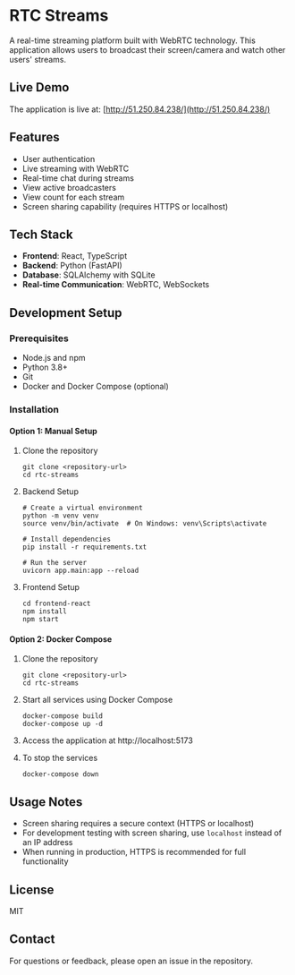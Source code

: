 # RTC Streams

A real-time streaming platform built with WebRTC technology. This application allows users to broadcast their screen/camera and watch other users' streams.

## Live Demo

The application is live at: [http://51.250.84.238/](http://51.250.84.238/)

## Features

- User authentication
- Live streaming with WebRTC
- Real-time chat during streams
- View active broadcasters
- View count for each stream
- Screen sharing capability (requires HTTPS or localhost)

## Tech Stack

- **Frontend**: React, TypeScript
- **Backend**: Python (FastAPI)
- **Database**: SQLAlchemy with SQLite
- **Real-time Communication**: WebRTC, WebSockets

## Development Setup

### Prerequisites

- Node.js and npm
- Python 3.8+
- Git
- Docker and Docker Compose (optional)

### Installation

#### Option 1: Manual Setup

1. Clone the repository
   ```
   git clone <repository-url>
   cd rtc-streams
   ```

2. Backend Setup
   ```
   # Create a virtual environment
   python -m venv venv
   source venv/bin/activate  # On Windows: venv\Scripts\activate
   
   # Install dependencies
   pip install -r requirements.txt
   
   # Run the server
   uvicorn app.main:app --reload
   ```

3. Frontend Setup
   ```
   cd frontend-react
   npm install
   npm start
   ```

#### Option 2: Docker Compose

1. Clone the repository
   ```
   git clone <repository-url>
   cd rtc-streams
   ```

2. Start all services using Docker Compose
   ```
   docker-compose build
   docker-compose up -d
   ```

3. Access the application at http://localhost:5173

4. To stop the services
   ```
   docker-compose down
   ```

## Usage Notes

- Screen sharing requires a secure context (HTTPS or localhost)
- For development testing with screen sharing, use `localhost` instead of an IP address
- When running in production, HTTPS is recommended for full functionality

## License

MIT

## Contact

For questions or feedback, please open an issue in the repository. 